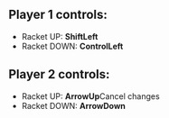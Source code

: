 ## **Player 1 controls:**

- Racket UP: **ShiftLeft**
- Racket DOWN: **ControlLeft**

## **Player 2 controls:**

- Racket UP: **ArrowUp**Cancel changes
- Racket DOWN: **ArrowDown**
